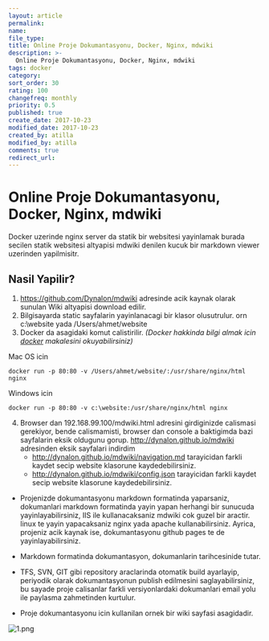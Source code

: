 ```yaml
---
layout: article
permalink:
name:
file_type:
title: Online Proje Dokumantasyonu, Docker, Nginx, mdwiki
description: >-
  Online Proje Dokumantasyonu, Docker, Nginx, mdwiki
tags: docker
category:  
sort_order: 30
rating: 100
changefreq: monthly
priority: 0.5
published: true
create_date: 2017-10-23
modified_date: 2017-10-23
created_by: atilla
modified_by: atilla
comments: true
redirect_url:
---
```

# Online Proje Dokumantasyonu, Docker, Nginx, mdwiki
Docker uzerinde nginx server da statik bir websitesi yayinlamak
burada secilen statik websitesi altyapisi mdwiki denilen kucuk bir markdown viewer uzerinden yapilmisitr.
## Nasil Yapilir?
1. https://github.com/Dynalon/mdwiki adresinde acik kaynak olarak sunulan Wiki altyapisi download edilir.
2. Bilgisayarda static sayfalarin yayinlanacagi bir klasor olusutrulur. orn c:\website yada /Users/ahmet/website
3. Docker da asagidaki komut calistirilir.
_(Docker hakkinda bilgi almak icin [docker](/docker-cok-kullanilan-komutlar/) makalesini okuyabilirsiniz)_

Mac  OS icin
```beanshell
docker run -p 80:80 -v /Users/ahmet/website/:/usr/share/nginx/html nginx
```

Windows icin
```beanshell
docker run -p 80:80 -v c:\website:/usr/share/nginx/html nginx
```

4. Browser dan 192.168.99.100/mdwiki.html adresini girdiginizde calismasi gerekiyor,
bende calismamisti, browser dan console a baktigimda bazi sayfalarin eksik oldugunu gorup.
http://dynalon.github.io/mdwiki adresinden eksik sayfalari indirdim
   - http://dynalon.github.io/mdwiki/navigation.md tarayicidan farkli kaydet secip website klasorune kaydedebilirsiniz.
   - http://dynalon.github.io/mdwiki/config.json tarayicidan farkli kaydet secip website klasorune kaydedebilirsiniz.

- Projenizde dokumantasyonu markdown formatinda yaparsaniz, dokumanlari markdown formatinda yayin yapan herhangi bir sunucuda yayinlayabilirsiniz, IIS ile kullanacaksaniz mdwiki cok guzel bir aractir.  linux te yayin yapacaksaniz nginx yada apache kullanabilirsiniz.
Ayrica, projeniz acik kaynak ise,  dokumantasyonu github pages te de yayinlayabilirsiniz.

- Markdown formatinda dokumantasyon, dokumanlarin tarihcesinide tutar.
- TFS, SVN, GIT gibi repository araclarinda otomatik build ayarlayip, periyodik olarak dokumantasyonun publish edilmesini
saglayabilirsiniz, bu sayade proje calisanlar farkli versiyonlardaki dokumanlari email yolu ile paylasma zahmetinden kurtulur.

- Proje dokumantasyonu icin kullanilan ornek bir wiki sayfasi asagidadir.

 ![1.png]({{site.img}}/wiki/1.png)

